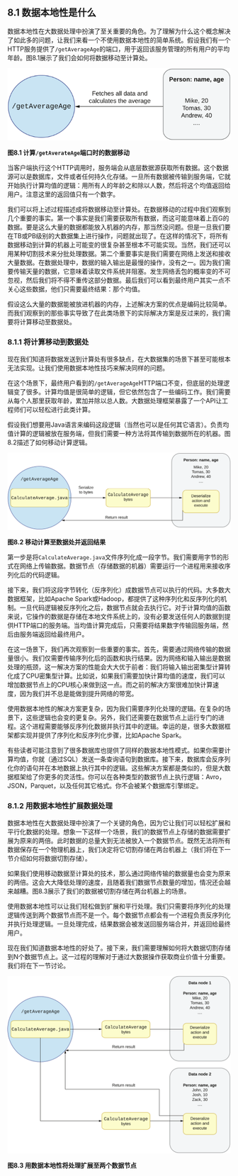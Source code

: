 ## 8.1 数据本地性是什么

数据本地性在大数据处理中扮演了至关重要的角色。为了理解为什么这个概念解决了如此多的问题，让我们来看一个不使用数据本地性的简单系统。假设我们有一个HTTP服务提供了`/getAverageAge`的端口，用于返回该服务管理的所有用户的平均年龄。图8.1展示了我们会如何将数据移动至计算处。

![8.1](8-1.svg)

**图8.1 计算`/getAverateAge`端口时的数据移动**

当客户端执行这个HTTP调用时，服务端会从底层数据源获取所有数据。这个数据源可以是数据库，文件或者任何持久化存储。一旦所有数据被传输到服务端，它就开始执行计算均值的逻辑：用所有人的年龄之和除以人数，然后将这个均值返回给用户。注意这里的返回值只有一个数字。

我们可以将上述过程描述成将数据移动至计算处。在数据移动的过程中我们观察到几个重要的事实。第一个事实是我们需要获取所有数据，而这可能意味着上百G的数据。要是这么大量的数据都能放入机器的内存，那当然没问题。但是一旦我们要在TB或PB级别的大数据集上进行操作，问题就出现了。在这样的情况下，将所有数据移动到计算的机器上可能变的很复杂甚至根本不可能实现。当然，我们还可以用某种切割技术来分批处理数据。第二个重要事实是我们需要在网络上发送和接收大量数据。在数据处理中，数据的输入输出是最慢的操作，没有之一。因为我们需要传输天量的数据，它意味着读取文件系统并阻塞。发生网络丢包的概率变的不可忽视，然后我们将不得不重传这部分数据。最后我们可以看到最终用户其实一点不关心这些数据，他们只需要最终结果：那个均值。


假设这么大量的数据能被放进机器的内存，上述解决方案的优点是编码比较简单。而我们观察到的那些事实导致了在此类场景下的实际解决方案是反过来的，我们需要将计算移动至数据处。


### 8.1.1 将计算移动到数据处
现在我们知道将数据发送到计算处有很多缺点，在大数据集的场景下甚至可能根本无法实现。让我们使用数据本地性技巧来解决同样的问题。


在这个场景下，最终用户看到的`/getAverageAge`HTTP端口不变，但底层的处理逻辑变了很多。计算均值是很简单的逻辑，但它依然包含了一些编码工作。我们需要从每个人那里获取年龄，累加并除以总人数。大数据处理框架暴露了一个API让工程师们可以轻松进行此类计算。


假设我们想要用Java语言来编码这段逻辑（当然也可以是任何其它语言）。负责均值计算的逻辑被放在服务端，但我们需要一种方法将其传输到数据所在的机器。图8.2描述了如何移动计算逻辑。

![8.2](8-2.svg)

**图8.2 移动计算至数据处并返回结果**

第一步是将`CalculateAverage.java`文件序列化成一段字节。我们需要用字节的形式在网络上传输数据。数据节点（存储数据的机器）需要运行一个进程用来接收序列化后的代码逻辑。


接下来，我们将这段字节转化（反序列化）成数据节点可以执行的代码。大多数大数据框架，比如Apache Spark或Hadoop，都提供了这种序列化和反序列化的机制。一旦代码逻辑被反序列化之后，数据节点就会去执行它。对于计算均值的函数来说，它操作的数据是存储在本地文件系统上的，没有必要发送任何人的数据到提供HTTP端口的服务端。当均值计算完成后，只需要将结果数字传输回服务端，然后由服务端返回给最终用户。


在这一场景下，我们再次观察到一些重要的事实。首先，需要通过网络传输的数据量很小。我们仅需要传输序列化后的函数和执行结果。因为网络和输入输出是数据处理的瓶颈，这一解决方案的性能会大大优于前者：我们将输入输出密集型计算转化成了CPU密集型计算。比如说，如果我们需要加快计算均值的速度，我们可以增加数据节点上的CPU核心来做到这一点。而之前的解决方案很难加快计算速度，因为我们并不总是能做到提升网络的带宽。


使用数据本地性的解决方案更复杂，因为我们需要序列化处理的逻辑。在复杂的场景下，这些逻辑也会变的更复杂。另外，我们还需要在数据节点上运行专门的进程。这个进程需要能够反序列化数据并执行其中的逻辑。幸运的是，很多大数据框架都实现并提供了序列化和反序列化步骤，比如Apache Spark。


有些读者可能注意到了很多数据库也提供了同样的数据本地性模式。如果你需要计算均值，你就（通过SQL）发送一条查询语句到数据库。接下来，数据库会反序列化你的语句并在本地数据上执行其中的逻辑。这些解决方案都是类似的，但是大数据框架给了你更多的灵活性。你可以在各种类型的数据节点上执行逻辑：Avro，JSON，Parquet，以及任何其它格式。你不会被某个数据库引擎绑定。


### 8.1.2 用数据本地性扩展数据处理
数据本地性在大数据处理中扮演了一个关键的角色，因为它让我们可以轻松扩展和平行化数据的处理。想象一下这样一个场景，我们的数据节点上存储的数据需要扩展为原来的两倍。此时数据的总量大到无法被放入一个数据节点。既然无法将所有数据保存在一个物理机器上，我们决定将它切割存储在两台机器上（我们将在下一节介绍如何将数据切割存储）。


如果我们使用移动数据至计算处的技术，那么通过网络传输的数据量也会变为原来的两倍。这会大大降低处理的速度，且随着我们数据节点数量的增加，情况还会越来越糟。图8.3展示了我们的数据被切割存储在两台机器上的场景。


使用数据本地性可以让我们轻松做到扩展和平行处理。我们只需要将序列化的处理逻辑传送到两个数据节点而不是一个。每个数据节点都会有一个进程负责反序列化并执行处理逻辑。一旦处理完成，结果数据会被发送回服务端合并，并返回给最终用户。


现在我们知道数据本地性的好处了。接下来，我们需要理解如何将大数据切割存储到N个数据节点上。这一过程的理解对于通过大数据操作获取商业价值十分重要。我们将在下一节讨论。

![8.3](8-3.svg)

**图8.3 用数据本地性将处理扩展至两个数据节点**
